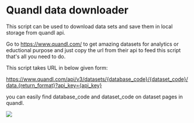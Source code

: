 # Quandl data downloader

This script can be used to download data sets and save them in local storage from quandl api.

Go to https://www.quandl.com/ to get amazing datasets for analytics or eductional purpose and just copy the url from their api to feed this script that's all you need to do.

This script takes URL in below given form:

https://www.quandl.com/api/v3/datasets/{database_code}/{dataset_code}/data.{return_format}?api_key={api_key}

you can easily find database_code and dataset_code on dataset pages in quandl.

![](image/ss.png)